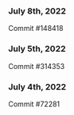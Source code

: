 ### July 8th, 2022

Commit #148418

### July 5th, 2022

Commit #314353


### July 4th, 2022

Commit #72281
